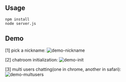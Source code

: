 ## Usage
```
npm install
node server.js
```

## Demo

[1] pick a nickname:
![demo-nickname](http://ac-TC2Vc5Tu.clouddn.com/8d0dd106f5f226f4.png)

[2] chatroom initialization:
![demo-init](http://ac-TC2Vc5Tu.clouddn.com/8b9309129959f85e.png)

[3] multi users chatting(one in chrome, another in safari):
![demo-multusers](http://ac-TC2Vc5Tu.clouddn.com/4aa537ca52ea8080.png)
